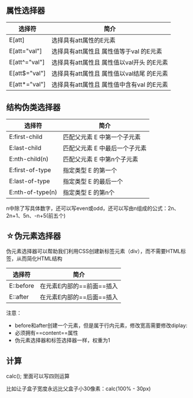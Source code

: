 ## 属性选择器

| 选择符        | 简介                                      |
| ------------- | ----------------------------------------- |
| E[att]        | 选择具有att属性的E元素                    |
| E[att="val"]  | 选择具有att属性且 属性值等于val 的E元素   |
| E[att^="val"] | 选择具有att属性且 属性值以val开头 的E元素 |
| E[att$="val"] | 选择具有att属性且 属性值以val结尾 的E元素 |
| E[att*="val"] | 选择具有att属性且 属性值中含有val 的E元素 |



## 结构伪类选择器

| 选择符           | 简介                          |
| ---------------- | ----------------------------- |
| E:first-child    | 匹配父元素 E 中第一个子元素   |
| E:last-child     | 匹配父元素 E 中最后一个子元素 |
| E:nth-child(n)   | 匹配父元素 E 中第n个子元素    |
| E:first-of-type  | 指定类型 E 的第一个           |
| E:last-of-type   | 指定类型 E 的最后一个         |
| E:nth-of-type(n) | 指定类型 E 的第n个            |

n中除了写具体数字，还可以写even或odd，还可以写由n组成的公式：2n、2n+1、5n、-n+5(前五个)



## ☆伪元素选择器

伪元素选择器可以帮助我们利用CSS创建新标签元素（div），而不需要HTML标签，从而简化HTML结构

| 选择符    | 简介                      |
| --------- | ------------------------- |
| E::before | 在元素E内部的==前面==插入 |
| E::after  | 在元素E内部的==后面==插入 |

注意：

* before和after创建一个元素，但是属于行内元素，修改宽高需要修改diplay: 
* 必须拥有==content==属性
* 伪元素选择器和标签选择器一样，权重为1



## 计算

calc(); 里面可以写四则运算

比如让子盒子宽度永远比父盒子小30像素：calc(100% - 30px)